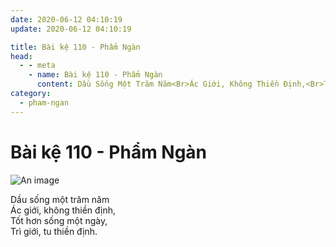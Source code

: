 ```yaml
---
date: 2020-06-12 04:10:19
update: 2020-06-12 04:10:19

title: Bài kệ 110 - Phẩm Ngàn
head:
  - - meta
    - name: Bài kệ 110 - Phẩm Ngàn
      content: Dầu Sống Một Trăm Năm<Br>Ác Giới, Không Thiền Định,<Br>Tốt Hơn Sống Một Ngày,<Br>Trì Giới, Tu Thiền Định.<Br>
category:
  - pham-ngan
---
```


# Bài kệ 110 - Phẩm Ngàn

![An image](/img/pham-ngan/pham-ngan-110.jpg)

Dầu sống một trăm năm<br>Ác giới, không thiền định,<br>Tốt hơn sống một ngày,<br>Trì giới, tu thiền định.<br>
